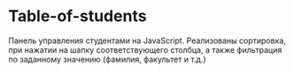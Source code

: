 # Table-of-students

Панель управления студентами на JavaScript. Реализованы сортировка, при нажатии на шапку соответствующего столбца, а также фильтрация по заданному значению (фамилия, факультет и т.д.)
